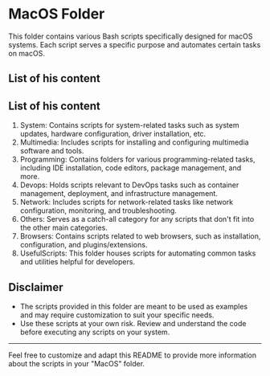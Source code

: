 # MacOS Folder

This folder contains various Bash scripts specifically designed for macOS systems. Each script serves a specific purpose and automates certain tasks on macOS.

## List of his content

## List of his content

1. System: Contains scripts for system-related tasks such as system updates, hardware configuration, driver installation, etc.
2. Multimedia: Includes scripts for installing and configuring multimedia software and tools.
3. Programming: Contains folders for various programming-related tasks, including IDE installation, code editors, package management, and more.
4. Devops: Holds scripts relevant to DevOps tasks such as container management, deployment, and infrastructure management.
5. Network: Includes scripts for network-related tasks like network configuration, monitoring, and troubleshooting.
6. Others: Serves as a catch-all category for any scripts that don't fit into the other main categories.
7. Browsers: Contains scripts related to web browsers, such as installation, configuration, and plugins/extensions.
8. UsefulScripts: This folder houses scripts for automating common tasks and utilities helpful for developers.

## Disclaimer

- The scripts provided in this folder are meant to be used as examples and may require customization to suit your specific needs.
- Use these scripts at your own risk. Review and understand the code before executing any scripts on your system.

---

Feel free to customize and adapt this README to provide more information about the scripts in your "MacOS" folder.
